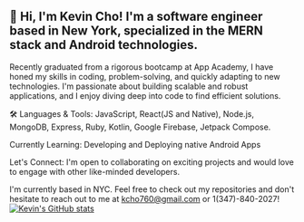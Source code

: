 
## 👋 Hi, I'm Kevin Cho! I'm a software engineer based in New York, specialized in the MERN stack and Android technologies.

Recently graduated from a rigorous bootcamp at App Academy, I have honed my skills in coding, problem-solving, and quickly adapting to new technologies. I'm passionate about building scalable and robust applications, and I enjoy diving deep into code to find efficient solutions.

🛠️ Languages & Tools: JavaScript, React(JS and Native), Node.js, MongoDB, Express, Ruby, Kotlin, Google Firebase, Jetpack Compose.

Currently Learning: Developing and Deploying native Android Apps

Let's Connect: I'm open to collaborating on exciting projects and would love to engage with other like-minded developers.

I'm currently based in NYC.
Feel free to check out my repositories and don't hesitate to reach out to me at kcho760@gmail.com or 1(347)-840-2027!
[![Kevin's GitHub stats](https://github-readme-stats.vercel.app/api?username=anuraghazra)](https://github.com/kcho760/github-readme-stats)
